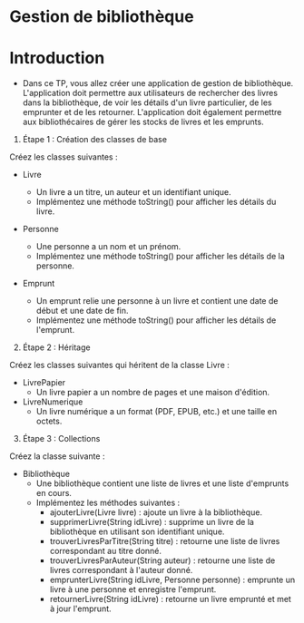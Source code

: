 # Gestion de bibliothèque

# Introduction

- Dans ce TP, vous allez créer une application de gestion de bibliothèque. L'application doit permettre aux utilisateurs de rechercher des livres dans la bibliothèque, de voir les détails d'un livre particulier, de les emprunter et de les retourner. L'application doit également permettre aux bibliothécaires de gérer les stocks de livres et les emprunts.
1. Étape 1 : Création des classes de base

Créez les classes suivantes :
- Livre
    - Un livre a un titre, un auteur et un identifiant unique.
    - Implémentez une méthode toString() pour afficher les détails du livre.

- Personne
    - Une personne a un nom et un prénom.
    - Implémentez une méthode toString() pour afficher les détails de la personne.

- Emprunt
    - Un emprunt relie une personne à un livre et contient une date de début et une date de fin.
    - Implémentez une méthode toString() pour afficher les détails de l'emprunt.

2. Étape 2 : Héritage

Créez les classes suivantes qui héritent de la classe Livre :
- LivrePapier
    - Un livre papier a un nombre de pages et une maison d'édition.
- LivreNumerique
    - Un livre numérique a un format (PDF, EPUB, etc.) et une taille en octets.

3. Étape 3 : Collections

Créez la classe suivante :
- Bibliothèque
    - Une bibliothèque contient une liste de livres et une liste d'emprunts en cours.
    - Implémentez les méthodes suivantes :
        - ajouterLivre(Livre livre) : ajoute un livre à la bibliothèque.
        - supprimerLivre(String idLivre) : supprime un livre de la bibliothèque en utilisant son identifiant unique.
        - trouverLivresParTitre(String titre) : retourne une liste de livres correspondant au titre donné.
        - trouverLivresParAuteur(String auteur) : retourne une liste de livres correspondant à l'auteur donné.
        - emprunterLivre(String idLivre, Personne personne) : emprunte un livre à une personne et enregistre l'emprunt.
        - retournerLivre(String idLivre) : retourne un livre emprunté et met à jour l'emprunt.